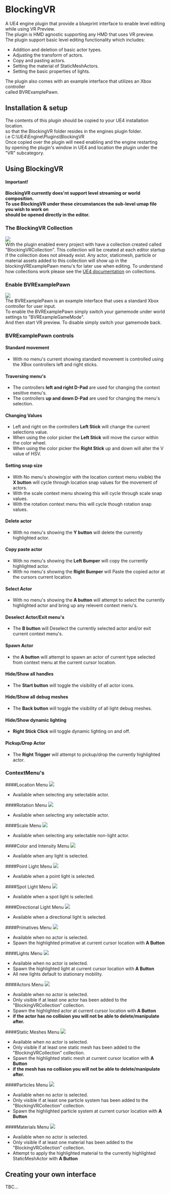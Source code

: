 # BlockingVR
A UE4 engine plugin that provide a blueprint interface to enable level editing while using VR Preview.<br>
The plugin is HMD agnostic supporting any HMD that uses VR preview.<br>
The plugin support basic level editing functionality which includes:<br>
* Addition and deletion of basic actor types.
* Adjusting the transform of actors.
* Copy and pasting actors.
* Setting the material of StaticMeshActors.
* Setting the basic properties of lights.

The plugin also comes with an example interface that utilizes an Xbox controller<br>
called BVRExamplePawn.

## Installation & setup

The contents of this plugin should be copied to your UE4 installation location.<br>
so that the BlockingVR folder resides in the engines plugin folder.<br>
i.e C:\UE4\Engine\Plugins\BlockingVR<br>
Once copied over the plugin will need enabling and the engine restarting<br>
by opening the plugin's window in UE4 and location the plugin under the "VR" subcategory.

## Using BlockingVR
#### Important! ####
**BlockingVR currently does'nt support level streaming or world composition.<br>**
**To use BlockingVR under these circumstances the sub-level umap file you wish to work on<br>**
**should be opened directly in the editor.**
### The BlockingVR Collection
![](http://i.imgur.com/WbWD2R0.jpg)<br>
With the plugin enabled every project with have a collection created called "BlockingVRCollection". This collection will be created at each editor startup if the collection does not already exist. Any actor, staticmesh, particle or material
assets added to this collection will show up in the blockingVRExamplePawn menu's for later use when editing. To understand how collections work please see the [UE4 documentation](https://docs.unrealengine.com/latest/INT/Engine/Content/Browser/UserGuide/Collections/index.html) on collections.

### Enable BVRExamplePawn
![](http://i.imgur.com/UlptBnF.jpg)<br>
The BVRExamplePawn is an example interface that uses a standard Xbox controller for user input.<br>
To enable the BVRExamplePawn simply switch your gamemode under world settings to "BVRExampleGameMode".<br>
And then start VR preview. To disable simply switch your gamemode back.

### BVRExamplePawn controls
#### Standard movement
* With no menu's current showing standard movement is controlled using the XBox controllers left and right sticks.

#### Traversing menu's
* The controllers **left and right D-Pad** are used for changing the context sesitive menu's.
* The controllers **up and down D-Pad** are used for changing the menu's selection.

#### Changing Values
* Left and right on the controllers **Left Stick** will change the current selections value.
* When using the color picker the **Left Stick** will move the cursor within the color wheel.
* When using the color picker the **Right Stick** up and down will alter the V value of HSV.

#### Setting snap size
* With No menu's showing(or with the location context menu visible) the **X button** will cycle through location snap values for the movement of actors.
* With the scale context menu showing this will cycle through scale snap values.
* With the rotation context menu this will cycle though rotation snap values.

#### Delete actor
* With no menu's showing the **Y button** will delete the currently highlighted actor.

#### Copy paste actor
* With no menu's showing the **Left Bumper** will copy the currently highlighted actor.
* With no menu's showing the **Right Bumper** will Paste the copied actor at the cursors current location.

#### Select Actor
* With no menu's showing the **A button** will attempt to select the currently highlighted actor and bring up any relevent context menu's.

#### Deselect Actor/Exit menu's
* The **B button** will Deselect the currently selected actor and/or exit current context menu's.

#### Spawn Actor
* the **A button** will attempt to spawn an actor of current type selected from context menu at the current cursor location.

#### Hide/Show all handles
* The **Start button** will toggle the visibility of all actor icons.

#### Hide/Show all debug meshes
* The **Back button** will toggle the visibility of all light debug meshes.

#### Hide/Show dynamic lighting
* **Right Stick Click** will toggle dynamic lighting on and off.

#### Pickup/Drop Actor
* The **Right Trigger** will attempt to pickup/drop the currently highlighted actor.

### ContextMenu's
####Location Menu
![](http://imgur.com/Lb0fVWG.jpg)<br>
* Available when selecting any selectable actor.

####Rotation Menu
![](http://imgur.com/l7Alaut.jpg)<br>
* Available when selecting any selectable actor.

####Scale Menu
![](http://imgur.com/vr9HrXk.jpg)<br>
* Available when selecting any selectable non-light actor.

####Color and Intensity Menu
![](http://imgur.com/4VAxEj6.jpg)<br>
* Available when any light is selected.

####Point Light Menu
![](http://imgur.com/UoevTjz.jpg)<br>
* Available when a point light is selected.

####Spot Light Menu
![](http://imgur.com/rHkJ4Vc.jpg)<br>
* Available when a spot light is selected.

####Directional Light Menu
![](http://imgur.com/AqY8AJj.jpg)<br>
* Available when a directional light is selected.

####Primatives Menu
![](http://imgur.com/SOdVRAV.jpg)<br>
* Available when no actor is selected.
* Spawn the highlighted primative at current cursor location with **A Button**

####Lights Menu
![](http://imgur.com/v5mFY1A.jpg)<br>
* Available when no actor is selected.
* Spawn the highlighted light at current cursor location with **A Button**
* All new lights default to stationary mobility.

####Actors Menu
![](http://imgur.com/hgLZEon.jpg)<br>
* Available when no actor is selected.
* Only visible if at least one actor has been added to the "BlockingVRCollection" collection.
* Spawn the highlighted actor at current cursor location with **A Button**
* **if the actor has no collision you will not be able to delete/manipulate after.**

####Static Meshes Menu
![](http://imgur.com/Fsoqy0o.jpg)<br>
* Available when no actor is selected.
* Only visible if at least one static mesh has been added to the "BlockingVRCollection" collection.
* Spawn the highlighted static mesh at current cursor location with **A Button**
* **if the mesh has no collision you will not be able to delete/manipulate after.**

####Particles Menu
![](http://imgur.com/JxJI3cj.jpg)<br>
* Available when no actor is selected.
* Only visible if at least one particle system has been added to the "BlockingVRCollection" collection.
* Spawn the highlighted particle system at current cursor location with **A Button**

####Materials Menu
![](http://imgur.com/yR6x2Ho.jpg)<br>
* Available when no actor is selected.
* Only visible if at least one material has been added to the "BlockingVRCollection" collection.
* Attempt to apply the highlighted material to the currently highlighted StaticMeshActor with **A Button**

## Creating your own interface
TBC...

